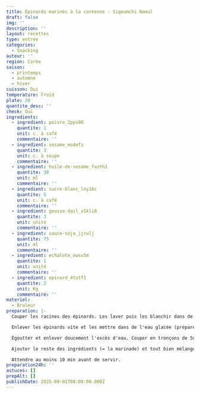 ```yaml
---
title: Épinards marinés à la coréenne - Sigeumchi Namul
draft: false
img: ''
description: ''
layout: recettes
type: entree
categories:
  - Snacking
auteur: ''
region: Corée
saison:
  - printemps
  - automne
  - hiver
cuisson: Oui
temperature: Froid
plate: 20
quantite_desc: ''
check: Oui
ingredients:
  - ingredient: poivre_2pps90
    quantite: 1
    unit: c. à café
    commentaire: ''
  - ingredient: sesame_mo4efz
    quantite: 3
    unit: c. à soupe
    commentaire: ''
  - ingredient: huile-de-sesame_fazth1
    quantite: 30
    unit: ml
    commentaire: ''
  - ingredient: sucre-blanc_lny16c
    quantite: 5
    unit: c. à café
    commentaire: ''
  - ingredient: gousse-dail_v1kli8
    quantite: 3
    unit: unité
    commentaire: ''
  - ingredient: sauce-soja_jjrwlj
    quantite: 75
    unit: ml
    commentaire: ''
  - ingredient: echalote_owsv5m
    quantite: 1
    unit: unité
    commentaire: ''
  - ingredient: epinard_4totf1
    quantite: 2
    unit: Kg
    commentaire: ''
materiel:
  - Bruleur
preparation: |-
  Couper les racines des épinards. Les laver puis les blanchir dans de l'eau bouillante jusqu'à ce qu'ils flétrissent (30 secondes - 1 minute selon la quantité d'eau et d'épinard)

  Enlever les épinards vite et les mettre dans de l'eau glacée (préparée à l'avance) pour arrêter la cuisson.

  Égoutter et enlever doucement l'excès d'eau. Couper en tronçons de 5cm.

  Ajouter le reste des ingrédients (= la marinade) et tout bien mélanger à la main.

  Attendre au moins 10 min avant de servir.
preparation24h: ''
astuces: []
prepAlt: []
publishDate: 2025-09-01T08:08:00.000Z
---
```


